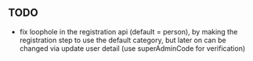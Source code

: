 ## TODO
- fix loophole in the registration api (default = person), by making the registration step to use the default category, but later on can be changed via update user detail (use superAdminCode for verification)